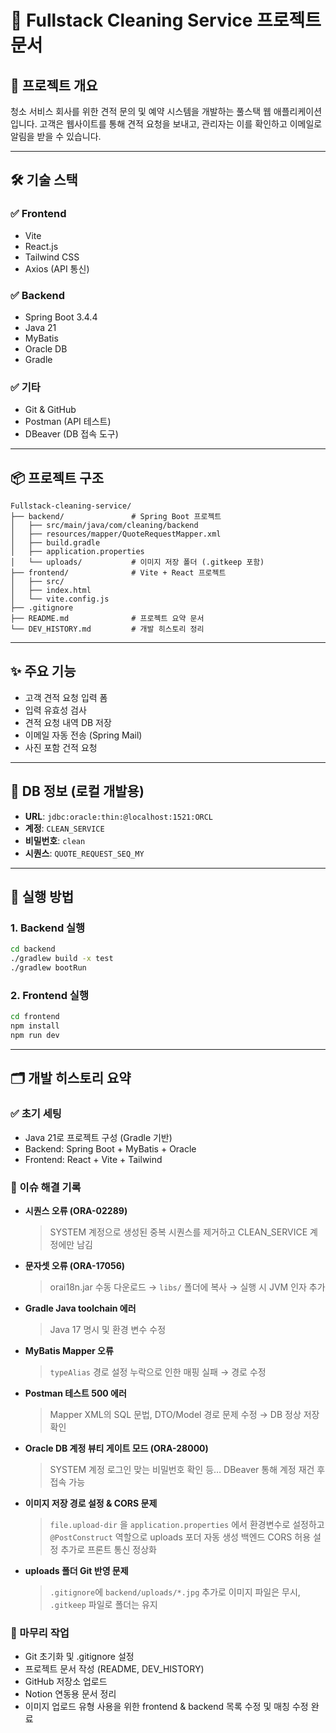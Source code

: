 # 🧼 Fullstack Cleaning Service 프로젝트 문서

## 📁 프로젝트 개요
청소 서비스 회사를 위한 견적 문의 및 예약 시스템을 개발하는 풀스택 웹 애플리케이션입니다. 고객은 웹사이트를 통해 견적 요청을 보내고, 관리자는 이를 확인하고 이메일로 알림을 받을 수 있습니다.

---

## 🛠️ 기술 스택

### ✅ Frontend
- Vite
- React.js
- Tailwind CSS
- Axios (API 통신)

### ✅ Backend
- Spring Boot 3.4.4
- Java 21
- MyBatis
- Oracle DB
- Gradle

### ✅ 기타
- Git & GitHub
- Postman (API 테스트)
- DBeaver (DB 접속 도구)

---

## 📦 프로젝트 구조
```
Fullstack-cleaning-service/
├── backend/               # Spring Boot 프로젝트
│   ├── src/main/java/com/cleaning/backend
│   ├── resources/mapper/QuoteRequestMapper.xml
│   ├── build.gradle
│   ├── application.properties
│   └── uploads/           # 이미지 저장 폴더 (.gitkeep 포함)
├── frontend/              # Vite + React 프로젝트
│   ├── src/
│   ├── index.html
│   └── vite.config.js
├── .gitignore
├── README.md              # 프로젝트 요약 문서
└── DEV_HISTORY.md         # 개발 히스토리 정리
```

---

## ✨ 주요 기능
- 고객 견적 요청 입력 폼
- 입력 유효성 검사
- 견적 요청 내역 DB 저장
- 이메일 자동 전송 (Spring Mail)
- 사진 포함 건적 요청

---

## 🔐 DB 정보 (로컬 개발용)
- **URL**: `jdbc:oracle:thin:@localhost:1521:ORCL`
- **계정**: `CLEAN_SERVICE`
- **비밀번호**: `clean`
- **시퀀스**: `QUOTE_REQUEST_SEQ_MY`

---

## 🚀 실행 방법

### 1. Backend 실행
```bash
cd backend
./gradlew build -x test
./gradlew bootRun
```

### 2. Frontend 실행
```bash
cd frontend
npm install
npm run dev
```

---

## 🗂️ 개발 히스토리 요약

### ✅ 초기 세팅
- Java 21로 프로젝트 구성 (Gradle 기반)
- Backend: Spring Boot + MyBatis + Oracle
- Frontend: React + Vite + Tailwind

### 🔧 이슈 해결 기록
- **시퀀스 오류 (ORA-02289)**  
  > SYSTEM 계정으로 생성된 중복 시퀀스를 제거하고 CLEAN_SERVICE 계정에만 남김

- **문자셋 오류 (ORA-17056)**  
  > orai18n.jar 수동 다운로드 → `libs/` 폴더에 복사 → 실행 시 JVM 인자 추가

- **Gradle Java toolchain 에러**  
  > Java 17 명시 및 환경 변수 수정

- **MyBatis Mapper 오류**  
  > `typeAlias` 경로 설정 누락으로 인한 매핑 실패 → 경로 수정

- **Postman 테스트 500 에러**  
  > Mapper XML의 SQL 문법, DTO/Model 경로 문제 수정 → DB 정상 저장 확인

- **Oracle DB 계정 뷰티 게이트 모드 (ORA-28000)**  
  > SYSTEM 계정 로그인 맞는 비밀번호 확인 등… DBeaver 통해 계정 재건 후 접속 가능

- **이미지 저장 경로 설정 & CORS 문제**  
  > `file.upload-dir` 을 `application.properties` 에서 환경변수로 설정하고 `@PostConstruct` 역할으로 uploads 포더 자동 생성
  > 백엔드 CORS 허용 설정 추가로 프론트 통신 정상화

- **uploads 폴더 Git 반영 문제**  
  > `.gitignore`에 `backend/uploads/*.jpg` 추가로 이미지 파일은 무시, `.gitkeep` 파일로 폴더는 유지

### 🚀 마무리 작업
- Git 초기화 및 .gitignore 설정
- 프로젝트 문서 작성 (README, DEV_HISTORY)
- GitHub 저장소 업로드
- Notion 연동용 문서 정리 
- 이미지 업로드 유형 사용을 위한 frontend & backend 목록 수정 및 매칭 수정 완료

